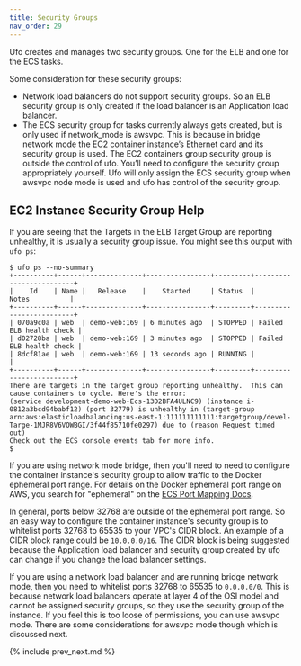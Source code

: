 ```yaml
---
title: Security Groups
nav_order: 29
---
```


Ufo creates and manages two security groups. One for the ELB and one for the ECS tasks.

Some consideration for these security groups:

* Network load balancers do not support security groups. So an ELB security group is only created if the load balancer is an Application load balancer.
* The ECS security group for tasks currently always gets created, but is only used if network_mode is awsvpc. This is because in bridge network mode the EC2 container instance’s Ethernet card and its security group is used. The EC2 containers group security group is outside the control of ufo. You’ll need to configure the security group appropriately yourself. Ufo will only assign the ECS security group when awsvpc node mode is used and ufo has control of the security group.

## EC2 Instance Security Group Help

If you are seeing that the Targets in the ELB Target Group are reporting unhealthy, it is usually a security group issue.  You might see this output with `ufo ps`:

    $ ufo ps --no-summary
    +----------+------+--------------+----------------+---------+-------------------------+
    |    Id    | Name |   Release    |    Started     | Status  |          Notes          |
    +----------+------+--------------+----------------+---------+-------------------------+
    | 070a9c0a | web  | demo-web:169 | 6 minutes ago  | STOPPED | Failed ELB health check |
    | d02728ba | web  | demo-web:169 | 3 minutes ago  | STOPPED | Failed ELB health check |
    | 8dcf81ae | web  | demo-web:169 | 13 seconds ago | RUNNING |                         |
    +----------+------+--------------+----------------+---------+-------------------------+
    There are targets in the target group reporting unhealthy.  This can cause containers to cycle. Here's the error:
    (service development-demo-web-Ecs-13D2BFA4ULNC9) (instance i-0812a3bcd94babf12) (port 32779) is unhealthy in (target-group arn:aws:elasticloadbalancing:us-east-1:111111111111:targetgroup/devel-Targe-1MJR8V6VOWBGI/3f44f85710fe0297) due to (reason Request timed out)
    Check out the ECS console events tab for more info.
    $

If you are using network mode bridge, then you'll need to need to configure the container instance's security group to allow traffic to the Docker ephemeral port range. For details on the Docker ephemeral port range on AWS, you search for "ephemeral" on the [ECS Port Mapping Docs](https://docs.aws.amazon.com/AmazonECS/latest/APIReference/API_PortMapping.html).

In general, ports below 32768 are outside of the ephemeral port range. So an easy way to configure the container instance's security group is to whitelist ports 32768 to 65535 to your VPC's CIDR block. An example of a CIDR block range could be `10.0.0.0/16`. The CIDR block is being suggested because the Application load balancer and security group created by ufo can change if you change the load balancer settings.

If you are using a network load balancer and are running bridge network mode, then you need to whitelist ports 32768 to 65535 to `0.0.0.0/0`.  This is because network load balancers operate at layer 4 of the OSI model and cannot be assigned security groups, so they use the security group of the instance.  If you feel this is too loose of permissions, you can use awsvpc mode. There are some considerations for awsvpc mode though which is discussed next.

{% include prev_next.md %}
